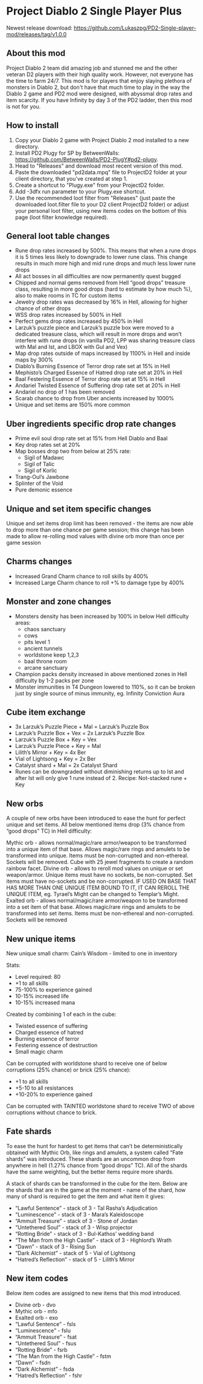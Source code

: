 # Project Diablo 2 Single Player Plus

Newest release download: https://github.com/Lukaszpg/PD2-Single-player-mod/releases/tag/v1.0.0

## About this mod

Project Diablo 2 team did amazing job and stunned me and the other veteran D2 players with their high quality work. However, not everyone has the time to farm 24/7. This mod is for players that enjoy slaying plethora of monsters in Diablo 2, but don't have that much time to play in the way the Diablo 2 game and PD2 mod were designed, with abyssmal drop rates and item scarcity. If you have Infinity by day 3 of the PD2 ladder, then this mod is not for you.

## How to install

1. Copy your Diablo 2 game with Project Diablo 2 mod installed to a new directory.
2. Install PD2 Plugy for SP by BetweenWalls: https://github.com/BetweenWalls/PD2-PlugY#pd2-plugy.
3. Head to "Releases" and download most recent version of this mod.
4. Paste the downloaded "pd2data.mpq" file to ProjectD2 folder at your client directory, that you've created at step 1.
5. Create a shortcut to "Plugy.exe" from your ProjectD2 folder.
6. Add -3dfx run parameter to your Plugy.exe shortcut.
6. Use the recommended loot filter from "Releases" (just paste the downloaded loot.filter file to your D2 client ProjectD2 folder) or adjust your personal loot filter, using new items codes on the bottom of this page (loot filter knowledge required).

## General loot table changes

* Rune drop rates increased by 500%. This means that when a rune drops it is 5 times less likely to downgrade to lower rune class. This change results in much more high and mid rune drops and much less lower rune drops
* All act bosses in all difficulties are now permanently quest bugged
* Chipped and normal gems removed from Hell “good drops” treasure class, resulting in more good drops (hard to estimate by how much %), also to make rooms in TC for custom items
* Jewelry drop rates was decreased by 16% in Hell, allowing for higher chance of other drops
* WSS drop rates increased by 500% in Hell
* Perfect gems drop rates increased by 450% in Hell
* Larzuk’s puzzle piece and Larzuk’s puzzle box were moved to a dedicated treasure class, which will result in more drops and won’t interfere with rune drops (in vanilla PD2, LPP was sharing treasure class with Mal and Ist, and LBOX with Gul and Vex)
* Map drop rates outside of maps increased by 1100% in Hell and inside maps by 300%
* Diablo’s Burning Essence of Terror drop rate set at 15% in Hell
* Mephisto’s Charged Essence of Hatred drop rate set at 20% in Hell
* Baal Festering Essence of Terror drop rate set at 15% in Hell
* Andariel Twisted Essence of Suffering drop rate set at 20% in Hell
* Andariel no drop of 1 has been removed
* Scarab chance to drop from Uber ancients increased by 1000%
* Unique and set items are 150% more common

## Uber ingredients specific drop rate changes

* Prime evil soul drop rate set at 15% from Hell Diablo and Baal
* Key drop rates set at 20%
* Map bosses drop two from below at 25% rate: 
  * Sigil of Madawc
  * Sigil of Talic
  * Sigil of Korlic
* Trang-Oul’s Jawbone
* Splinter of the Void
* Pure demonic essence

## Unique and set item specific changes

Unique and set items drop limit has been removed - the items are now able to drop more than one chance per game session; this change has been made to allow re-rolling mod values with divine orb more than once per game session

## Charms changes

* Increased Grand Charm chance to roll skills by 400%
* Increased Large Charm chance to roll +% to damage type by 400%

## Monster and zone changes

* Monsters density has been increased by 100% in below Hell difficulty areas: 
  * chaos sanctuary
  * cows
  * pits level 1
  * ancient tunnels
  * worldstone keep 1,2,3
  * baal throne room
  * arcane sanctuary
* Champion packs density increased in above mentioned zones in Hell difficulty by 1-2 packs per zone
* Monster immunities in T4 Dungeon lowered to 110%, so it can be broken just by single source of minus immunity, eg. Infinity Conviction Aura

## Cube item exchange

* 3x Larzuk’s Puzzle Piece + Mal = Larzuk’s Puzzle Box
* Larzuk’s Puzzle Box + Vex = 2x Larzuk’s Puzzle Box
* Larzuk’s Puzzle Box + Key = Vex
* Larzuk’s Puzzle Piece + Key = Mal
* Lilith’s Mirror + Key = 4x Ber
* Vial of Lightsong + Key = 2x Ber
* Catalyst shard + Mal = 2x Catalyst Shard
* Runes can be downgraded without diminishing returns up to Ist and after Ist will only give 1 rune instead of 2. Recipe: Not-stacked rune + Key

## New orbs

A couple of new orbs have been introduced to ease the hunt for perfect unique and set items. All below mentioned items drop (3% chance from “good drops” TC) in Hell difficulty:

Mythic orb - allows normal/magic/rare armor/weapon to be transformed into a unique item of that base. Allows magic/rare rings and amulets to be transformed into unique. Items must be non-corrupted and non-ethereal. Sockets will be removed. Cube with 25 jewel fragments to create a random rainbow facet.
Divine orb - allows to reroll mod values on unique or set weapon/armor. Unique items must have no sockets, be non-corrupted. Set items must have no-sockets and be non-corrupted. IF USED ON BASE THAT HAS MORE THAN ONE UNIQUE ITEM BOUND TO IT, IT CAN REROLL THE UNIQUE ITEM, eg. Tyrael’s Might can be changed to Templar’s Might.
Exalted orb - allows normal/magic/rare armor/weapon to be transformed into a set item of that base. Allows magic/rare rings and amulets to be transformed into set items. Items must be non-ethereal and non-corrupted. Sockets will be removed

## New unique items

New unique small charm: Cain’s Wisdom - limited to one in inventory

Stats:

* Level required: 80
* +1 to all skills
* 75-100% to experience gained
* 10-15% increased life
* 10-15% increased mana


Created by combining 1 of each in the cube: 
* Twisted essence of suffering
* Charged essence of hatred
* Burning essence of terror
* Festering essence of destruction
* Small magic charm

Can be corrupted with worldstone shard to receive one of below corruptions (25% chance)  or brick (25% chance):

* +1 to all skills
* +5-10 to all resistances
* +10-20% to experience gained

Can be corrupted with TAINTED worldstone shard to receive TWO of above corruptions without chance to brick.

## Fate shards

To ease the hunt for hardest to get items that can’t be deterministically obtained with Mythic Orb, like rings and amulets, a system called “Fate shards” was introduced. These shards are an uncommon drop from anywhere in hell (1.27% chance from “good drops” TC). All of the shards have the same weighting, but the better items require more shards.

A stack of shards can be transformed in the cube for the item. Below are the shards that are in the game at the moment - name of the shard, how many of shard is required to get the item and what item it gives:

* “Lawful Sentence” - stack of 3 - Tal Rasha’s Adjudication
* “Luminescence” - stack of 3 - Mara’s Kaleidoscope
* “Ammuit Treasure” - stack of 3 - Stone of Jordan
* “Untethered Soul” - stack of 3 - Wisp projector
* “Rotting Bride” - stack of 3 - Bul-Kathos’ wedding band
* “The Man from the High Castle” - stack of 3 - Highlord’s Wrath
* “Dawn” - stack of 3 - Rising Sun
* “Dark Alchemist” - stack of 5 - Vial of Lightsong
* “Hatred’s Reflection” - stack of 5 - Lilith’s Mirror

## New item codes

Below item codes are assigned to new items that this mod introduced. 

* Divine orb - dvo
* Mythic orb - mfo
* Exalted orb - exo
* “Lawful Sentence” - fsls
* “Luminescence” - fslu
* “Ammuit Treasure” - fsat
* “Untethered Soul” - fsus
* “Rotting Bride” - fsrb 
* “The Man from the High Castle” - fstm
* “Dawn” - fsdn
* “Dark Alchemist” - fsda
* “Hatred’s Reflection” - fshr


